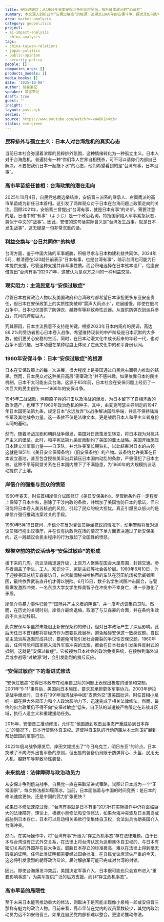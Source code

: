 ```yaml
---
title: 安保过敏症：从1960年日本安保斗争到高市早苗，探析日本政治的“恐战症”
summary: 本文深入剖析日本“安保过敏症”的根源，追溯至1960年的安保斗争，探讨其如何影响日本政坛及对台海局势的潜在影响。分析日本民众反战共识，以及高市早苗新任首相下面临的挑战。
area: market-analysis
category: geopolitics
project:
- ai-impact-analysis
- china-analysis
tags:
- china-taiwan-relations
- japan-politics
- public-opinion
- security-policy
people: []
companies_orgs: []
products_models: []
media_books: []
date: '2025-10-08'
author: 禁書筆記
speaker: 禁書筆記
draft: true
guest: ''
insight: ''
layout: post.njk
series: ''
source: https://www.youtube.com/watch?v=xWADK1o4x3w
status: evergreen
---
```

### 民粹排外与孤立主义：日本人对台海危机的真实心态

当前日本社会弥漫着浓厚的民粹排外氛围，这种情绪转化为一种孤立主义。日本人对于台海危机，普遍持有一种“你们华人世界自相残杀，可不可以请你们内部自己解决，不要把我们日本一起拖下水”的心态，他们希望看到的是“台湾有事，日本没事”。

### 高市早苗接任首相：台海政策的潜在走向

2025年10月4日，自民党总裁选举结束，安倍晋三派系的继承人、右翼鹰派的高市早苗成为新任日本首相。这引发了两岸观众对于日本在台海问题上政策走向的关注。回顾2021年，安倍晋三曾提出“台湾有事，就是日本有事”的论断。需要注意的是，日语中的“有事”（ようじ）是一个政治名词，特指国家陷入军事紧急状态，类似于中文的“战事”。因此，安倍的这句话实际含义是“台湾发生战事，就是日本发生战事”，这无疑是一句非常沉重的话。

### 利益交换与“台日共同体”的构想

台湾方面，鉴于中国大陆的军事威胁，积极寻求与日本构建利益共同体。2024年5月，赖清德在520就任前表示“日本有事，也是台湾有事”，暗示台湾也可能为日本提供支援，尽管这种支援并非军事性质。而台积电选择在日本熊本设厂，恰逢安倍提出“台湾有事”的2021年，这被认为是双方之间的一种利益交换。

### 现实阻力：主流民意与“安保过敏症”

尽管日本右翼政治人物以及美国政府和台湾政府都希望日本承担更多东亚安全责任，但日本在安保政策上的实质性突破却“雷声大雨点小”，进展缓慢。即使在俄乌战争中，日本也仅提供了防弹衣、越野车等非致命性武器。从提供防弹衣到派兵参战，其间的跨度巨大。

究其原因，日本主流民意不支持是关键。根据2023年日本内阁府的民调，高达86.2%的受访者担心日本卷入战争。希望维持现状的中产阶级是日本沉默的大多数，他们更关心安稳的生活。同时，在日本动漫文化中成长起来的年轻一代，也对战争不感兴趣，日本动漫在某种程度上体现了左派文化中的和平身份认同。

### 1960年安保斗争：日本“安保过敏症”的根源

日本在安保政策上的每一次进展，很大程度上是美国通过自民党右翼强力推动的结果。然而，日本民众对这种美日高层“密室政治”并不感兴趣。如果依靠日本的民主机制，日本不太可能出兵台海。这源于65年前，日本社会在安保问题上经历了一次巨大的民主创伤——1960年的安保斗争。

1945年二战战败，两颗原子弹的打击以及冷战的爆发，为日本留下了自相矛盾的政治遗产，也埋下了1960年政治危机的种子。其中，由麦克阿瑟主导制定的1947年日本国宪法第九条，规定日本“永远放弃”以战争解决国际争端，并且不保持陆海空军及其他战争力量。这一条款不仅是法律文本，更是战后日本人和平主义者身份认同的基础。

然而，随着冷战加剧和朝鲜战争爆发，美国对日政策发生转变，将日本视为对抗共产主义的堡垒。此时，和平宪法第九条反而制约了美国的亚太战略。美国开始施压日本建立准军事力量——自卫队，并允许美军长期驻扎，以此结束对日本的占领。这就是1951年《美日安全保障条约》（旧安保条约）的产物。该条约允许美军在日本设立基地，甚至包含授权美军出兵镇压日本国内动乱的条款，严重侵犯了日本主权。这种不平等同盟关系在日本国内埋下了不满隐患，为1960年的大规模抗议活动提供了土壤。

### 岸信介的强推与民众的愤怒

1960年春天，时任首相岸信介试图修订《美日安保条约》。尽管新条约在一定程度上保障了日本主权，删除了干涉内政的条款，并增加了美国协防日本的承诺，但它可能将日本卷入美苏核战的风险，引起了民众的极大担忧。真正引爆民众怒火的是岸信介强行推动法案过关的手段。

1960年5月19日夜间，岸信介在反对党议员静坐抗议的情况下，动用警察将反对派议员强行拖出议事厅，并在仅有执政党在场的情况下单方面表决通过了新安保条约。这一践踏议会民主程序的行为激起了全国性的愤怒。

### 规模空前的抗议活动与“安保过敏症”的形成

接下来的几周，抗议活动迅速升级，上百万人聚集在国会大厦周围，封锁交通。参与者涵盖了学生、工人、知识分子、家庭主妇等社会各阶层。1960年6月10日，为了迎接美国总统艾森豪访日，白宫新闻秘书哈格蒂的车队在羽田机场被示威者围困，最终依靠武装直升机才得以脱险。6月15日，数千名学生试图冲击国会，与警察爆发激烈冲突，一名东京大学女学生桦美智子在冲突中不幸身亡，进一步激化了矛盾。

岸信介将暴力事件归咎于“国际共产主义者的阴谋”，并一度考虑调集自卫队。然而，在历史的关键时刻，岸信介最终退缩，取消了与艾森豪的会面，并在条约生效后不久主动辞职。

此次安保斗争虽然未能阻止新安保条约的修订，但对日本政坛产生了深远影响。此后历任日本首相都将拼经济作为首要执政目标，避免触碰安保这一敏感议题。自民党主流派系逐渐形成共识，要避免可能引发社会撕裂的争议性安保议题。1960年后，任何可能将国家拖入海外军事冲突的法案，都会在日本社会引发条件反射式的抵制，这就是“安保过敏症”。它被视为日本社会的政治免疫系统，在接触到海外派兵或参战等“过敏源”时，会引发剧烈的排斥反应。

### “安保过敏症”下的渐进式修法

“安保过敏症”使得日本政府在动用自卫队的问题上表现出极度的谨慎和克制。2001年“9·11”事件后，美国向日本施压，要求其承担更多军事协力。2003年伊拉克战争爆发时，日本在1991年海湾战争中因“支票外交”遭美国批评。时任首相小泉纯一郎在巨大外部压力和个人政治影响力下，迅速完成了相关法律修法。然而，最终的出台政策仍不得不向“安保过敏症”低头，自卫队的派遣被严格限定在非战斗区域，执行人道主义和重建援助任务。

2015年，安倍晋三推动修法，允许在“他国遭到攻击且事态严重威胁到日本存亡”的情况下，日本行使集体自卫权。这使得自卫队的行动范围从本土防卫扩展到帮助盟国的军事行动。

2022年俄乌战争爆发后，岸田文雄提出了“今日乌克兰，明日东亚”的论点。日本突破了不向海外出售军备的原则，但出售的装备仍局限于防弹背心、头盔、民用无人机、越野车等非致命性装备。

### 未来挑战：法律障碍与政治动员力

从安保斗争到俄乌战争，自民党一直在采取渐进式策略，试图让日本成为一个“正常国家”，每次修法都如履薄冰。当前，日本面临着与中国的时间竞赛：是日本的修法速度更快，还是中国的武力扩张更快？

如果日本修法速度过慢，“台湾有事就是日本有事”的方针在实际操作中仍将面临巨大的法律障碍。理论上，根据小泉修法和安倍修法，如果台海冲突波及日本离岛或威胁到日本存亡，日本可以启动相关条款行使集体自卫权，合法出兵协助美国介入台海冲突。

然而，在实际操作中，将“台湾有事”升级为“存立危机事态”存在法律难题。由于日本与台湾没有正式外交关系，在法律上将台湾认定为适用集体自卫权的、与日本有密切关系的外国存在巨大争议。威胁日本存立的标准极高，难以在法律上得到毫无瑕疵的证明。任何此类证明都需要经过国会批准，在自民党议席流失严重的今天，这必将引发激烈的朝野政治辩论，届时解放军可能已完成对台湾的封锁。

因此，即使台海爆发冲突后，美国决定军事介入，日本很可能也只会宣布进入“重要影响事态”，为美军提供广泛的后方支援，而非“存立危机事态”。

### 高市早苗的局限性

至于未来日本能否推动重大的修法，则取决于是否能出现像小泉纯一郎或安倍晋三那样有魅力的政治人物。目前来看，高市早苗在党内的议员票数较少，其党内政治动员力远不如安倍晋三。如果连自民党内部都难以整合，更遑论推动修法。